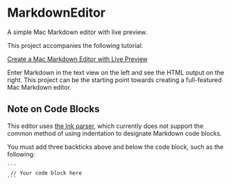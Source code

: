 # MarkdownEditor
A simple Mac Markdown editor with live preview. 

This project accompanies the following tutorial:

[Create a Mac Markdown Editor with Live Preview](https://www.swiftdevjournal.com/create-a-mac-markdown-editor-with-live-preview/)

Enter Markdown in the text view on the left and see the HTML output on the right. This project can be the starting point towards creating a full-featured Mac Markdown editor.

## Note on Code Blocks

This editor uses [the Ink parser](https://github.com/JohnSundell/Ink), which currently does not support the common method of using indentation to designate Markdown code blocks.

You must add three backticks above and below the code block, such as the following:

 ```` 
 ```
  // Your code block here
 ``` 
 ````

